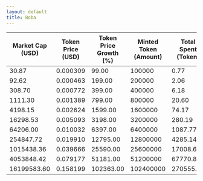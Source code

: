 ```yaml
---
layout: default
title: Boba
---
```

| Market Cap (USD) | Token Price (USD) | Token Price Growth (%) | Minted Token (Amount) | Total Spent (Token) | Author Revenue (USD) | Platform Mint Fee (USD) |
|------------------|-------------------|------------------------|-----------------------|--------------------|-------------------------|-------------------------|
| 30.87 | 0.000309 | 99.00 | 100000 | 0.77 | 0.69 | 0.07 |
| 92.62 | 0.000463 | 199.00 | 200000 | 2.06 | 1.85 | 0.19 |
| 308.70 | 0.000772 | 399.00 | 400000 | 6.18 | 5.56 | 0.56 |
| 1111.30 | 0.001389 | 799.00 | 800000 | 20.60 | 18.52 | 1.85 |
| 4198.15 | 0.002624 | 1599.00 | 1600000 | 74.17 | 66.68 | 6.67 |
| 16298.53 | 0.005093 | 3198.00 | 3200000 | 280.19 | 251.89 | 25.19 |
| 64206.00 | 0.010032 | 6397.00 | 6400000 | 1087.77 | 977.91 | 97.79 |
| 254847.72 | 0.019910 | 12795.00 | 12800000 | 4285.14 | 3852.36 | 385.24 |
| 1015438.36 | 0.039666 | 25590.00 | 25600000 | 17008.66 | 15290.86 | 1529.09 |
| 4053848.42 | 0.079177 | 51181.00 | 51200000 | 67770.84 | 60926.30 | 6092.63 |
| 16199583.60 | 0.158199 | 102363.00 | 102400000 | 270555.78 | 243230.90 | 24323.09 |

